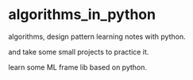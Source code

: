 # algorithms_in_python
algorithms, design pattern learning notes with python.

and take some small projects to practice it.

learn some ML frame lib based on python.
